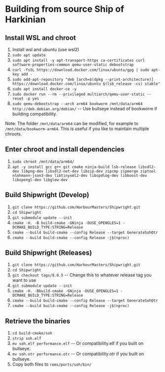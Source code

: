 # Building from source Ship of Harkinian

## Install WSL and chroot
1. 	Install wsl and ubuntu (use wsl2)
2. 	`sudo apt update`
3.	`sudo apt install -y apt-transport-https ca-certificates curl software-properties-common qemu-user-static debootstrap`
4.	`curl -fsSL https://download.docker.com/linux/ubuntu/gpg | sudo apt-key add -`
5.	`sudo add-apt-repository "deb [arch=$(dpkg --print-architecture)] https://download.docker.com/linux/ubuntu $(lsb_release -cs) stable"`
6.	`sudo apt install docker-ce -y`
7.	`sudo docker run --rm --privileged multiarch/qemu-user-static --reset -p yes`
8.	`sudo qemu-debootstrap --arch arm64 bookworm /mnt/data/arm64 http://deb.debian.org/debian/` -- Use bullseye instead of bookworm if building compatibility.

Note: The folder `/mnt/data/arm64` can be modified, for example to `/mnt/data/bookworm-arm64`. This is useful if you like to maintain multiple chroots.

## Enter chroot and install dependencies
1. 	`sudo chroot /mnt/data/arm64/`
2.  `apt -y install gcc g++ git cmake ninja-build lsb-release libsdl2-dev libpng-dev libsdl2-net-dev libzip-dev zipcmp zipmerge ziptool nlohmann-json3-dev libtinyxml2-dev libspdlog-dev libboost-dev libopengl-dev libglew-dev`

## Build Shipwright (Develop)
1.  `git clone https://github.com/HarbourMasters/Shipwright.git`
2.  `cd Shipwright`
3.  `git submodule update --init`
4.  `cmake -H. -B build-cmake -GNinja -DUSE_OPENGLES=1 -DCMAKE_BUILD_TYPE:STRING=Release`
5.  `cmake --build build-cmake --config Release --target GenerateSohOtr`
6.  `cmake --build build-cmake --config Release -j$(nproc)`

## Build Shipwright (Releases)
1.  `git clone https://github.com/HarbourMasters/Shipwright.git`
2.  `cd Shipwright`
3.  `git checkout tags/8.0.5` -- Change this to whatever release tag you want to use
4.  `git submodule update --init`
5.  `cmake -H. -Bbuild-cmake -GNinja -DUSE_OPENGLES=1 -DCMAKE_BUILD_TYPE:STRING=Release`
6.  `cmake --build build-cmake --config Release --target GenerateSohOtr`
7.  `cmake --build build-cmake --config Release -j$(nproc)`

## Retrieve the binaries
1.  `cd build-cmake/soh`
2.  `strip soh.elf`
3.  `mv soh.elf performance.elf` -- Or compatibility.elf if you built on bullseye.
4.  `mv soh.otr performance.otr` -- Or compatibility.otr if you built on bullseye.
5.  Copy both files to `roms/ports/soh/bin/`